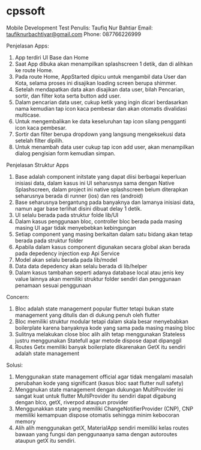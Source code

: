 # cpssoft

Mobile Development Test
Penulis: Taufiq Nur Bahtiar
Email: taufiknurbachtiyar@gmail.com
Phone: 087766226999

Penjelasan Apps:
1. App terdiri UI Base dan Home
2. Saat App dibuka akan menampilkan splashscreen 1 detik, dan di alihkan ke route Home.
3. Pada route Home, AppStarted dipicu untuk mengambil data User dan Kota, selama proses ini disajikan loading screen berupa shimmer.
4. Setelah mendapatkan data akan disajikan data user, bilah Pencarian, sortir, dan filter kota serta button add user.
5. Dalam pencarian data user, cukup ketik yang ingin dicari berdasarkan nama kemudian tap icon kaca pembesar dan akan otomatis divalidasi multicase.
6. Untuk mengembalikan ke data keseluruhan tap icon silang pengganti icon kaca pembesar.
7. Sortir dan filter berupa dropdown yang langsung mengeksekusi data setelah filter dipilih.
8. Untuk menambah data user cukup tap icon add user, akan menampilkan dialog pengisian form kemudian simpan.

Penjelasan Struktur Apps
1. Base adalah component initstate yang dapat diisi berbagai keperluan inisiasi data, dalam kasus ini UI seharusnya sama dengan Native Splashscreen,
    dalam project ini native splashscreen belum diterapkan seharusnya berada di runner (ios) dan res (android)
2. Base seharusnya bergantung pada banyaknya dan lamanya inisiasi data, namun agar base terlihat disini dibuat delay 1 detik.
3. UI selalu berada pada struktur folde lib/UI
4. Dalam kasus penggunaan bloc, controller bloc berada pada masing masing UI agar tidak menyebebkan kebingungan
5. Setiap component yang masing berkaitan dalam satu bidang akan tetap berada pada struktur folder
6. Apabila dalam kasus component digunakan secara global akan berada pada depedency injection exp Api Service
7. Model akan selalu berada pada lib/model
8. Data data depedency akan selalu berada di lib/helper
9. Dalam kasus tambahan seperti adanya database local atau jenis key value lainnya akan memiliki struktur folder sendiri dan penggunaan penamaan sesuai penggunaan

Concern:
1. Bloc adalah state management popular flutter tetapi bukan state management yang ditulis dan di dukung penuh oleh flutter
2. Bloc memiliki struktur modular tetapi dalam skala besar menyebabkan boilerplate karena banyaknya kode yang sama pada masing masing bloc
3. Sulitnya melakukan close bloc alih alih tetap menggunakan Stateless justru menggunakan Statefull agar metode dispose dapat dipanggil
4. Routes Getx memiliki banyak boilerplate dikarenakan GetX itu sendiri adalah state management


Solusi:
1. Menggunakan state management official agar tidak mengalami masalah perubahan kode yang significant (kasus bloc saat flutter null safety)
2. Menggnukan state management dengan dukungan MultiProvider ini sangat kuat untuk flutter MultiProvider itu sendiri dapat digabung dengan blco, getX, riverpod ataupun provider
3. Menggunakkan state yang memiliki  ChangeNotifierProvider (CNP), CNP memiliki kemampuan dispose otomatis sehingga minim kebocoran memory
4. Alih alih menggunakan getX, MaterialApp sendiri memiliki kelas routes bawaan yang fungsi dan penggunaanya sama dengan autoroutes ataupun getX itu sendiri.


